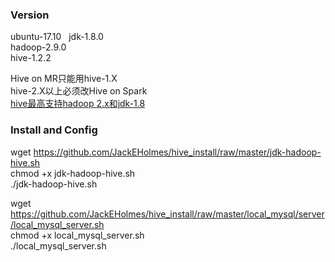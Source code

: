 ### Version

ubuntu-17.10  
jdk-1.8.0  
hadoop-2.9.0  
hive-1.2.2  

Hive on MR只能用hive-1.X  
hive-2.X以上必须改Hive on Spark
<br/>[hive最高支持hadoop 2.x和jdk-1.8](https://github.com/apache/hive)</br>


### Install and Config

wget https://github.com/JackEHolmes/hive_install/raw/master/jdk-hadoop-hive.sh  
chmod +x jdk-hadoop-hive.sh  
./jdk-hadoop-hive.sh  

wget https://github.com/JackEHolmes/hive_install/raw/master/local_mysql/server/local_mysql_server.sh  
chmod +x local_mysql_server.sh  
./local_mysql_server.sh  
